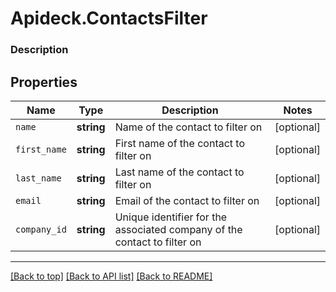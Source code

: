 # Apideck.ContactsFilter

### Description

## Properties
Name | Type | Description | Notes
------------ | ------------- | ------------- | -------------
`name` | **string** | Name of the contact to filter on | [optional] 
`first_name` | **string** | First name of the contact to filter on | [optional] 
`last_name` | **string** | Last name of the contact to filter on | [optional] 
`email` | **string** | Email of the contact to filter on | [optional] 
`company_id` | **string** | Unique identifier for the associated company of the contact to filter on | [optional] 





---

[[Back to top]](#) [[Back to API list]](../../../../README.md#documentation-for-api-endpoints) [[Back to README]](../../../../README.md)


